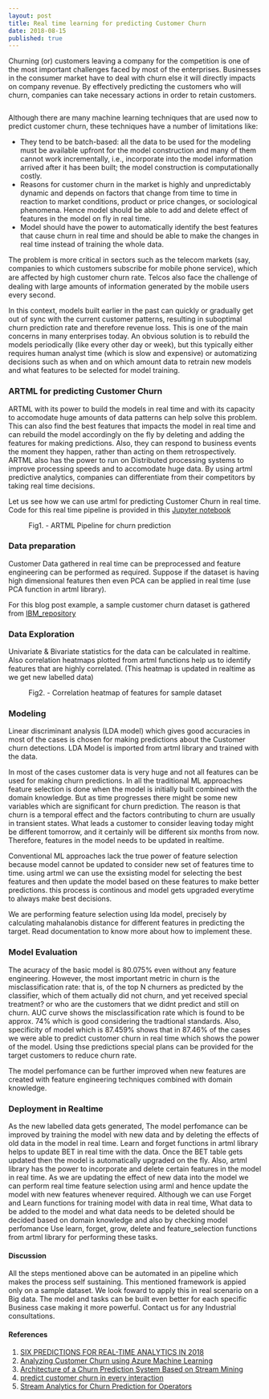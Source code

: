 ```yaml
---
layout: post
title: Real time learning for predicting Customer Churn
date: 2018-08-15
published: true
---
```

Churning (or) customers leaving a company for the competition is one of the most important challenges faced by most of the enterprises. Businesses in the consumer market have to deal with churn else it will directly impacts on company revenue. By effectively predicting the customers who will churn, companies can take necessary actions in order to retain customers.

<figure>
	<img src="{{ '/assets/img/churn.jpg' | prepend: site.baseurl }}" alt=""> 
</figure>

Although there are many machine learning techniques that are used now to predict customer churn, these techniques have a number of limitations like:
- They tend to be batch-based: all the data to be used for the modeling must be available upfront for the model construction and many of them cannot work incrementally, i.e., incorporate into the model information arrived after it has been built; the model construction is computationally costly.
- Reasons for customer churn in the market is highly and unpredictably dynamic and depends on factors that change from time to time in reaction to market conditions, product or price changes, or sociological phenomena. Hence model should be able to add and delete effect of features in the model on fly in real time.
- Model should have the power to automatically identify the best features that cause churn in real time and should be able to make the changes in real time instead of training the whole data.

The problem is more critical in sectors such as the telecom markets (say, companies to which customers subscribe for mobile phone service), which are aﬀected by high customer churn rate. Telcos also face the challenge of dealing with large amounts of information generated by the mobile users every second.

In this context, models built earlier in the past can quickly or gradually get out of sync with the current customer patterns, resulting in suboptimal churn prediction rate and therefore revenue loss. This is one of the main concerns in many enterprises today. An obvious solution is to rebuild the models periodically (like every other day or week), but this typically either requires human analyst time (which is slow and expensive) or automatizing decisions such as when and on which amount data to retrain new models and what features to be selected for model training.

### ARTML for predicting Customer Churn

ARTML with its power to build the models in real time and with its capacity to accomodate huge amounts of data patterns can help solve this problem. This can also find the best features that impacts the model in real time and can rebuild the model accordingly on the fly by deleting and adding the features for making predictions. Also, they can respond to business events the moment they happen, rather than acting on them retrospectively. ARTML also has the power to run on Distributed processing systems to improve processing speeds and to accomodate huge data. By using artml predictive analytics, companies can differentiate from their competitors by taking real time decisions.

Let us see how we can use artml for predicting Customer Churn in real time. Code for this real time pipeline is provided in this [Jupyter notebook](https://github.com/AdaptiveMachineLearning/artml/blob/master/ARTML_Iris_dataset_example.ipynb "Github")

<figure>
	<img src="{{ '/assets/img/churn_artml.png' | prepend: site.baseurl }}" alt=""> 
	<figcaption>Fig1. - ARTML Pipeline for churn prediction  </figcaption>
</figure>

### Data preparation

Customer Data gathered in real time can be preprocessed and feature engineering can be performed as required. Suppose if the dataset is having high dimensional features then even PCA can be applied in real time (use PCA function in artml library).

For this blog post example, a sample customer churn dataset is gathered from [IBM_repository](https://www.ibm.com/communities/analytics/watson-analytics-blog/predictive-insights-in-the-telco-customer-churn-data-set/)

### Data Exploration

Univariate & Bivariate statistics for the data can be calculated in realtime. Also correlation heatmaps plotted from artml functions help us to identify features that are highly correlated. (This heatmap is updated in realtime as we get new labelled data)


<figure>
	<img src="{{ '/assets/img/churn_heatmap.PNG' | prepend: site.baseurl }}" alt=""> 
	<figcaption>Fig2. - Correlation heatmap of features for sample dataset  </figcaption>
</figure>

### Modeling

Linear discriminant analysis (LDA model) which gives good accuracies in most of the cases is chosen for making predictions about the Customer churn detections. LDA Model is imported from artml library and trained with the data.

In most of the cases customer data is very huge and not all features can be used for making churn predictions. In all the traditional ML approaches feature selection is done when the model is initially built combined with the domain knowledge. But as time progresses there might be some new variables which are significant for churn prediction. The reason is that churn is a temporal effect and the factors contributing to churn are usually in transient states. What leads a customer to consider leaving today might be different tomorrow, and it certainly will be different six months from now. Therefore, features in the model needs to be updated in realtime.

Conventional ML approaches lack the true power of feature selection because model cannot be updated to consider new set of features time to time.
using artml we can use the exsisting model for selecting the best features and then update the model based on these features to make better predictions. this process is continous and model gets upgraded everytime to always make best decisions.

We are performing feature selection using lda model, precisely by calculating mahalanobis distance for different features in predicting the target. Read documentation to know more about how to implement these.

### Model Evaluation

The acuracy of the basic model is 80.075% even without any feature engineering. However, the most important metric in churn is the misclassification rate: that is, of the top N churners as predicted by the classifier, which of them actually did not churn, and yet received special treatment? or who are the customers that we didnt predict and still on churn. AUC curve shows the misclassification rate which is found to be approx. 74% which is good considering the tradtional standards.
Also, specificity of model which is 87.459% shows that in 87.46% of the cases we were able to predict customer churn in real time which shows the power of the model. Using thse predictions special plans can be provided for the target customers to reduce churn rate.

The model perfomance can be further improved when new features are created with feature engineering techniques combined with domain knowledge.

### Deployment in Realtime

As the new labelled data gets generated, The model perfomance can be improved by training the model with new data and by deleting the effects of old data in the model in real time. Learn and forget functions in artml library helps to update BET in real time with the data. Once the BET table gets updated then the model is automatically upgraded on the fly.
Also, artml library has the power to incorporate and delete certain features in the model in real time. As we are updating the effect of new data into the model we can perform real time feature selection using arml and hence update the model with new features whenever required.
Although we can use Forget and Learn functions for training model with data in real time, What data to be added to the model and what data needs to be deleted should be decided based on domain knowledge and also by checking model perfomance
Use learn, forget, grow, delete and feature_selection functions from artml library for performing these tasks.

#### Discussion
All the steps mentioned above can be automated in an pipeline which makes the process self sustaining. This mentioned framework is appied only on a sample dataset. We look foward to apply this in real scenario on a Big data. The model and tasks can be built even better for each specific Business case making it more powerful. Contact us for any Industrial consultations.

#### References
1. [SIX PREDICTIONS FOR REAL-TIME ANALYTICS IN 2018](http://www.b2b.com/six-predictions-for-real-time-analytics-in-2018)
2. [Analyzing Customer Churn using Azure Machine Learning](https://docs.microsoft.com/en-us/azure/machine-learning/studio/azure-ml-customer-churn-scenario#conclusion)
3. [Architecture of a Churn Prediction System Based on Stream Mining](https://www.researchgate.net/publication/279133320_The_Architecture_of_a_Churn_Prediction_System_Based_on_Stream_Mining)
4. [predict customer churn in every interaction](http://www.ibmbigdatahub.com/blog/how-predict-customer-churn-every-interaction)
5. [Stream Analytics for Churn Prediction for Operators](https://www.ericsson.com/research-blog/proof-concept-stream-analytics-churn-prediction-operators/)
